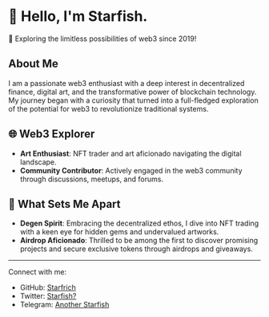# 👋 Hello, I'm Starfish.

🚀 Exploring the limitless possibilities of web3 since 2019!

## About Me

I am a passionate web3 enthusiast with a deep interest in decentralized finance, digital art, and the transformative power of blockchain technology. My journey began with a curiosity that turned into a full-fledged exploration of the potential for web3 to revolutionize traditional systems.

## 🌐 Web3 Explorer

- **Art Enthusiast**: NFT trader and art aficionado navigating the digital landscape.
- **Community Contributor**: Actively engaged in the web3 community through discussions, meetups, and forums.

## 💎 What Sets Me Apart

- **Degen Spirit**: Embracing the decentralized ethos, I dive into NFT trading with a keen eye for hidden gems and undervalued artworks.
- **Airdrop Aficionado**: Thrilled to be among the first to discover promising projects and secure exclusive tokens through airdrops and giveaways.

---

Connect with me:
- GitHub: [Starfrich](https://github.com/starfrich)
- Twitter: [Starfish?](https://twitter.com/starfrich)
- Telegram: [Another Starfish](https://t.me/starfishprerich)
